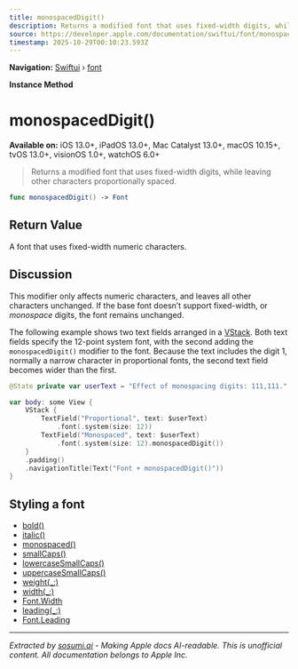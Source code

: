 ```yaml
---
title: monospacedDigit()
description: Returns a modified font that uses fixed-width digits, while leaving other characters proportionally spaced.
source: https://developer.apple.com/documentation/swiftui/font/monospaceddigit()
timestamp: 2025-10-29T00:10:23.593Z
---
```


**Navigation:** [Swiftui](/documentation/swiftui) › [font](/documentation/swiftui/font)

**Instance Method**

# monospacedDigit()

**Available on:** iOS 13.0+, iPadOS 13.0+, Mac Catalyst 13.0+, macOS 10.15+, tvOS 13.0+, visionOS 1.0+, watchOS 6.0+

> Returns a modified font that uses fixed-width digits, while leaving other characters proportionally spaced.

```swift
func monospacedDigit() -> Font
```

## Return Value

A font that uses fixed-width numeric characters.

## Discussion

This modifier only affects numeric characters, and leaves all other characters unchanged. If the base font doesn’t support fixed-width, or *monospace* digits, the font remains unchanged.

The following example shows two text fields arranged in a [VStack](/documentation/swiftui/vstack). Both text fields specify the 12-point system font, with the second adding the `monospacedDigit()` modifier to the font. Because the text includes the digit 1, normally a narrow character in proportional fonts, the second text field becomes wider than the first.

```swift
@State private var userText = "Effect of monospacing digits: 111,111."

var body: some View {
    VStack {
        TextField("Proportional", text: $userText)
            .font(.system(size: 12))
        TextField("Monospaced", text: $userText)
            .font(.system(size: 12).monospacedDigit())
    }
    .padding()
    .navigationTitle(Text("Font + monospacedDigit()"))
}
```



## Styling a font

- [bold()](/documentation/swiftui/font/bold())
- [italic()](/documentation/swiftui/font/italic())
- [monospaced()](/documentation/swiftui/font/monospaced())
- [smallCaps()](/documentation/swiftui/font/smallcaps())
- [lowercaseSmallCaps()](/documentation/swiftui/font/lowercasesmallcaps())
- [uppercaseSmallCaps()](/documentation/swiftui/font/uppercasesmallcaps())
- [weight(_:)](/documentation/swiftui/font/weight(_:))
- [width(_:)](/documentation/swiftui/font/width(_:))
- [Font.Width](/documentation/swiftui/font/width)
- [leading(_:)](/documentation/swiftui/font/leading(_:))
- [Font.Leading](/documentation/swiftui/font/leading)

---

*Extracted by [sosumi.ai](https://sosumi.ai) - Making Apple docs AI-readable.*
*This is unofficial content. All documentation belongs to Apple Inc.*

